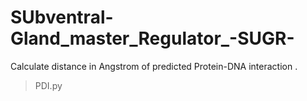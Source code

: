 # SUbventral-Gland_master_Regulator_-SUGR-
Calculate distance in Angstrom of predicted Protein-DNA interaction .
> PDI.py
